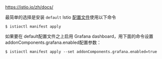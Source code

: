 https://istio.io/zh/docs/

最简单的选择是安装 `default` Istio [配置文件](https://istio.io/zh/docs/setup/additional-setup/config-profiles/)使用以下命令
```
$ istioctl manifest apply
```
如果要在 default配置文件之上启用 Grafana dashboard，用下面的命令设置addonComponents.grafana.enabled配置参数：

```
$ istioctl manifest apply --set addonComponents.grafana.enabled=true
```

